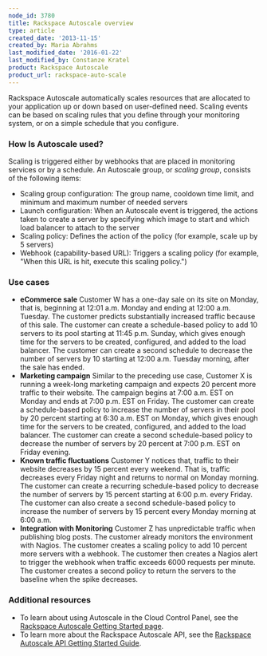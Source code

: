 ```yaml
---
node_id: 3780
title: Rackspace Autoscale overview
type: article
created_date: '2013-11-15'
created_by: Maria Abrahms
last_modified_date: '2016-01-22'
last_modified_by: Constanze Kratel
product: Rackspace Autoscale
product_url: rackspace-auto-scale
---
```


Rackspace Autoscale automatically scales resources that are allocated
to your application up or down based on user-defined need. Scaling
events can be based on scaling rules that you define through your
monitoring system, or on a simple schedule that you configure.

### How Is Autoscale used?

Scaling is triggered either by webhooks that are placed in monitoring
services or by a schedule. An Autoscale group, or *scaling group*,
consists of the following items:

-   Scaling group configuration: The group name, cooldown time limit,
    and minimum and maximum number of needed servers
-   Launch configuration: When an Autoscale event is triggered, the
    actions taken to create a server by specifying which image to start
    and which load balancer to attach to the server
-   Scaling policy: Defines the action of the policy (for example, scale
    up by 5 servers)
-   Webhook (capability-based URL): Triggers a scaling policy (for
    example, "When this URL is hit, execute this scaling policy.")

### Use cases

-   **eCommerce sale**
    Customer W has a one-day sale on its site on Monday, that is,
    beginning at 12:01 a.m. Monday and ending at 12:00 a.m. Tuesday. The
    customer predicts substantially increased traffic because of
    this sale. The customer can create a schedule-based policy to add 10
    servers to its pool starting at 11:45 p.m. Sunday, which gives
    enough time for the servers to be created, configured, and added to
    the load balancer. The customer can create a second schedule to
    decrease the number of servers by 10 starting at 12:00 a.m. Tuesday
    morning, after the sale has ended.
-   **Marketing campaign**
    Similar to the preceding use case, Customer X is running a week-long
    marketing campaign and expects 20 percent more traffic to
    their website. The campaign begins at 7:00 a.m. EST on Monday and
    ends at 7:00 p.m. EST on Friday. The customer can create a
    schedule-based policy to increase the number of servers in their
    pool by 20 percent starting at 6:30 a.m. EST on Monday, which gives
    enough time for the servers to be created, configured, and added to
    the load balancer. The customer can create a second schedule-based
    policy to decrease the number of servers by 20 percent at 7:00 p.m.
    EST on Friday evening.
-   **Known traffic fluctuations**
    Customer Y notices that, traffic to their website decreases by 15
    percent every weekend. That is, traffic decreases every Friday night
    and returns to normal on Monday morning. The customer can create a
    recurring schedule-based policy to decrease the number of servers by
    15 percent starting at 6:00 p.m. every Friday. The customer can also
    create a second schedule-based policy to increase the number of
    servers by 15 percent every Monday morning at 6:00 a.m.
-   **Integration with Monitoring**
    Customer Z has unpredictable traffic when publishing blog posts. The
    customer already monitors the environment with Nagios. The customer
    creates a scaling policy to add 10 percent more servers with
    a webhook. The customer then creates a Nagios alert to trigger the
    webhook when traffic exceeds 6000 requests per minute. The customer
    creates a second policy to return the servers to the baseline when
    the spike decreases.

### Additional resources

-   To learn about using Autoscale in the Cloud Control Panel, see the
    [Rackspace Autoscale Getting Started
    page](/how-to/rackspace-auto-scale).
-   To learn more about the Rackspace Autoscale API, see the [Rackspace
    Autoscale API Getting Started
    Guide](https://developer.rackspace.com/docs/autoscale/v1/developer-guide/#document-getting-started).
